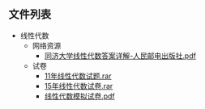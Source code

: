 
## 文件列表

- 线性代数
    - 网络资源
        - [同济大学线性代数答案详解-人民邮电出版社.pdf](https://github.com/OpenWyu/wyu-courses-lib/raw/master/线性代数/网络资源/同济大学线性代数答案详解-人民邮电出版社.pdf)
    - 试卷
        - [11年线性代数试题.rar](https://github.com/OpenWyu/wyu-courses-lib/raw/master/线性代数/试卷/11年线性代数试题.rar)
        - [15年线性代数试卷.rar](https://github.com/OpenWyu/wyu-courses-lib/raw/master/线性代数/试卷/15年线性代数试卷.rar)
        - [线性代数模拟试卷.pdf](https://github.com/OpenWyu/wyu-courses-lib/raw/master/线性代数/试卷/线性代数模拟试卷.pdf)
